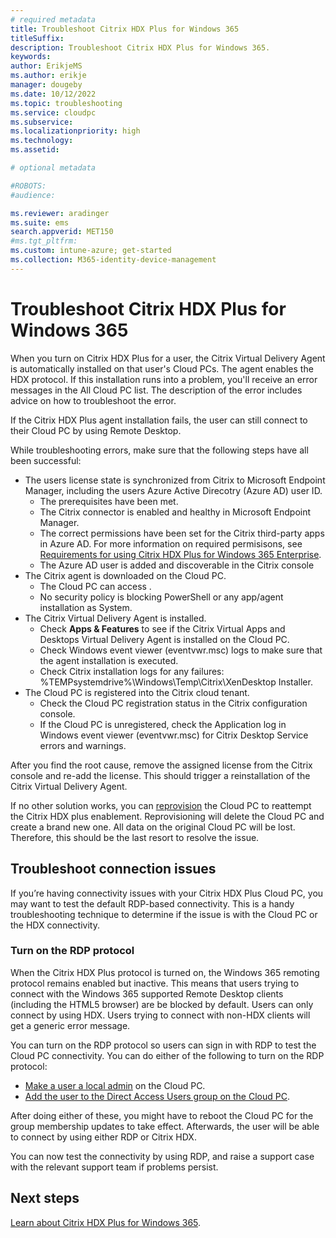 ```yaml
---
# required metadata
title: Troubleshoot Citrix HDX Plus for Windows 365
titleSuffix:
description: Troubleshoot Citrix HDX Plus for Windows 365.
keywords:
author: ErikjeMS  
ms.author: erikje
manager: dougeby
ms.date: 10/12/2022
ms.topic: troubleshooting
ms.service: cloudpc
ms.subservice: 
ms.localizationpriority: high
ms.technology:
ms.assetid: 

# optional metadata

#ROBOTS:
#audience:

ms.reviewer: aradinger
ms.suite: ems
search.appverid: MET150
#ms.tgt_pltfrm:
ms.custom: intune-azure; get-started
ms.collection: M365-identity-device-management
---
```


# Troubleshoot Citrix HDX Plus for Windows 365

When you turn on Citrix HDX Plus for a user, the Citrix Virtual Delivery Agent is automatically installed on that user's Cloud PCs. The agent enables the HDX protocol. If this installation runs into a problem, you'll receive an error messages in the All Cloud PC list. The description of the error includes advice on how to troubleshoot the error.

If the Citrix HDX Plus agent installation fails, the user can still connect to their Cloud PC by using Remote Desktop.

While troubleshooting errors, make sure that the following steps have all been successful:

- The users license state is synchronized from Citrix to Microsoft Endpoint Manager, including the users Azure Active Direcotry (Azure AD) user ID.
  - The prerequisites have been met.
  - The Citrix connector is enabled and healthy in Microsoft Endpoint Manager.
  - The correct permissions have been set for the Citrix third-party apps in Azure AD. For more information on required permisisons, see [Requirements for using Citrix HDX Plus for Windows 365 Enterprise](requirements-citrix-md).
  - The Azure AD user is added and discoverable  in the Citrix console  
- The Citrix agent is downloaded on the Cloud PC.
  - The Cloud PC can access <citrix download URL>.
  - No security policy is blocking PowerShell or any app/agent installation as System.
- The Citrix Virtual Delivery Agent is installed.
  - Check **Apps & Features** to see if the Citrix Virtual Apps and Desktops Virtual Delivery Agent is installed on the Cloud PC.
  - Check Windows event viewer (eventvwr.msc) logs to make sure that the agent installation is executed.
  - Check Citrix installation logs for any failures:  %TEMPsystemdrive%\Windows\Temp\Citrix\XenDesktop Installer.
- The Cloud PC is registered into the Citrix cloud tenant.
  - Check the Cloud PC registration status in the Citrix configuration console.
  - If the Cloud PC is unregistered, check the Application log in Windows event viewer (eventvwr.msc) for Citrix Desktop Service errors and warnings.

After you find the root cause, remove the assigned license from the Citrix console and re-add the license. This should trigger a reinstallation of the Citrix Virtual Delivery Agent. 

If no other solution works, you can [reprovision](reprovision-cloud-pc.md) the Cloud PC to reattempt the Citrix HDX plus enablement. Reprovisioning will delete the Cloud PC and create a brand new one. All data on the original Cloud PC will be lost. Therefore, this should be the last resort to resolve the issue.

## Troubleshoot connection issues

If you’re having connectivity issues with your Citrix HDX Plus Cloud PC, you may want to test the default RDP-based connectivity. This is a handy troubleshooting technique to determine if the issue is with the Cloud PC or the HDX connectivity.

### Turn on the RDP protocol

When the Citrix HDX Plus protocol is turned on, the Windows 365 remoting protocol remains enabled but inactive. This means that users trying to connect with the Windows 365 supported Remote Desktop clients (including the HTML5 browser) are be blocked by default. Users can only connect by using HDX. Users trying to connect with non-HDX clients will get a generic error message.

You can turn on the RDP protocol so users can sign in with RDP to test the Cloud PC connectivity. You can do either of the following to turn on the RDP protocol:

- [Make a user a local admin](assign-users-as-local-admin.md) on the Cloud PC.
- [Add the user to the Direct Access Users group on the Cloud PC]().

After doing either of these,  you might have to reboot the Cloud PC for the group membership updates to take effect. Afterwards, the user will be able to connect by using either RDP or Citrix HDX.

You can now test the connectivity by using RDP, and raise a support case with the relevant support team if problems persist.

<!-- ########################## -->
## Next steps

[Learn about Citrix HDX Plus for Windows 365](set-up-citrix.md).
